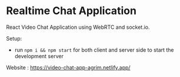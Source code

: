 # Realtime Chat Application

React Video Chat Application using WebRTC and socket.io.

Setup:
- run ```npm i && npm start``` for both client and server side to start the development server

Website : https://video-chat-app-agrim.netlify.app/

